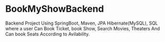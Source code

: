 # BookMyShowBackend
Backend Project
Using SpringBoot, Maven, JPA Hibernate(MySQL), SQL
where a user Can Book Ticket, book Show, Search Movies, Theaters
And Can book Seats According to Avilability.

